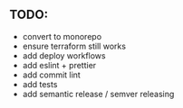## TODO:

- convert to monorepo
- ensure terraform still works
- add deploy workflows
- add eslint + prettier
- add commit lint
- add tests
- add semantic release / semver releasing
